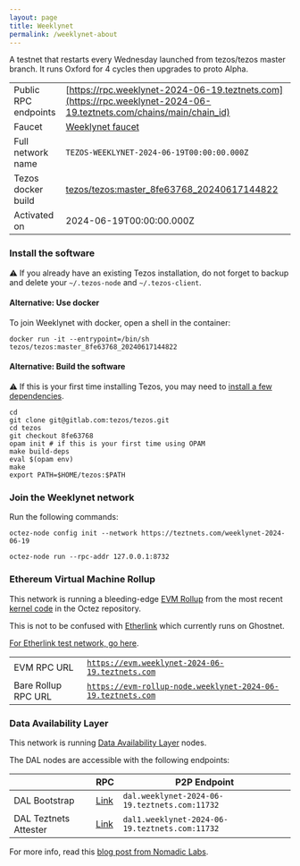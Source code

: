 ```yaml
---
layout: page
title: Weeklynet
permalink: /weeklynet-about
---
```


A testnet that restarts every Wednesday launched from tezos/tezos master branch. It runs Oxford for 4 cycles then upgrades to proto Alpha.

| | |
|-------|---------------------|
| Public RPC endpoints | [https://rpc.weeklynet-2024-06-19.teztnets.com](https://rpc.weeklynet-2024-06-19.teztnets.com/chains/main/chain_id)<br/> |
| Faucet | [Weeklynet faucet](https://faucet.weeklynet-2024-06-19.teztnets.com) |
| Full network name | `TEZOS-WEEKLYNET-2024-06-19T00:00:00.000Z` |
| Tezos docker build | [tezos/tezos:master_8fe63768_20240617144822](https://hub.docker.com/r/tezos/tezos/tags?page=1&ordering=last_updated&name=master_8fe63768_20240617144822) |
| Activated on | 2024-06-19T00:00:00.000Z |





### Install the software

⚠️  If you already have an existing Tezos installation, do not forget to backup and delete your `~/.tezos-node` and `~/.tezos-client`.



#### Alternative: Use docker

To join Weeklynet with docker, open a shell in the container:

```
docker run -it --entrypoint=/bin/sh tezos/tezos:master_8fe63768_20240617144822
```


#### Alternative: Build the software

⚠️  If this is your first time installing Tezos, you may need to [install a few dependencies](https://tezos.gitlab.io/introduction/howtoget.html#setting-up-the-development-environment-from-scratch).

```
cd
git clone git@gitlab.com:tezos/tezos.git
cd tezos
git checkout 8fe63768
opam init # if this is your first time using OPAM
make build-deps
eval $(opam env)
make
export PATH=$HOME/tezos:$PATH
```

### Join the Weeklynet network

Run the following commands:

```
octez-node config init --network https://teztnets.com/weeklynet-2024-06-19

octez-node run --rpc-addr 127.0.0.1:8732
```


### Ethereum Virtual Machine Rollup

This network is running a bleeding-edge [EVM Rollup](https://docs.etherlink.com/welcome/what-is-etherlink) from the most recent [kernel code](https://gitlab.com/tezos/tezos/-/tree/master/etherlink) in the Octez repository.

This is not to be confused with [Etherlink](https://docs.etherlink.com/get-started/connect-your-wallet-to-etherlink) which currently runs on Ghostnet.

[For Etherlink test network, go here](https://docs.etherlink.com/get-started/connect-your-wallet-to-etherlink).

| | |
|-------|---------------------|
| EVM RPC URL | [`https://evm.weeklynet-2024-06-19.teztnets.com`](https://evm.weeklynet-2024-06-19.teztnets.com) |
| Bare Rollup RPC URL | [`https://evm-rollup-node.weeklynet-2024-06-19.teztnets.com`](https://evm-rollup-node.weeklynet-2024-06-19.teztnets.com/global/block/head) |




### Data Availability Layer

This network is running [Data Availability Layer](https://tezos.gitlab.io/shell/dal.html) nodes.


The DAL nodes are accessible with the following endpoints:

| | RPC | P2P Endpoint |
|------------|---------|--------------|
| DAL Bootstrap | [Link](https://dal-bootstrap-rpc.weeklynet-2024-06-19.teztnets.com/p2p/gossipsub/scores) | `dal.weeklynet-2024-06-19.teztnets.com:11732` |
| DAL Teztnets Attester | [Link](https://dal-attester-rpc.weeklynet-2024-06-19.teztnets.com/p2p/gossipsub/scores) | `dal1.weeklynet-2024-06-19.teztnets.com:11732` |


For more info, read this [blog post from Nomadic Labs](https://research-development.nomadic-labs.com/data-availability-layer-tezos.html).



